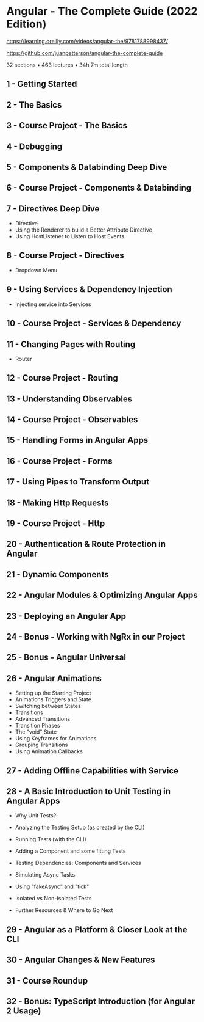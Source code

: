 # Angular - The Complete Guide (2022 Edition)

https://learning.oreilly.com/videos/angular-the/9781788998437/

https://github.com/juanpetterson/angular-the-complete-guide

32 sections • 463 lectures • 34h 7m total length

## 1 - Getting Started

## 2 - The Basics

## 3 - Course Project - The Basics

## 4 - Debugging

## 5 - Components & Databinding Deep Dive

## 6 - Course Project - Components & Databinding

## 7 - Directives Deep Dive

- Directive
- Using the Renderer to build a Better Attribute Directive
- Using HostListener to Listen to Host Events

## 8 - Course Project - Directives

- Dropdown Menu

## 9 - Using Services & Dependency Injection

- Injecting service into Services

## 10 - Course Project - Services & Dependency

## 11 - Changing Pages with Routing

- Router

## 12 - Course Project - Routing

## 13 - Understanding Observables

## 14 - Course Project - Observables

## 15 - Handling Forms in Angular Apps

## 16 - Course Project - Forms

## 17 - Using Pipes to Transform Output

## 18 - Making Http Requests

## 19 - Course Project - Http

## 20 - Authentication & Route Protection in Angular

## 21 - Dynamic Components

## 22 - Angular Modules & Optimizing Angular Apps

## 23 - Deploying an Angular App

## 24 - Bonus - Working with NgRx in our Project

## 25 - Bonus - Angular Universal

## 26 - Angular Animations

- Setting up the Starting Project
- Animations Triggers and State
- Switching between States
- Transitions
- Advanced Transitions
- Transition Phases
- The "void" State
- Using Keyframes for Animations
- Grouping Transitions
- Using Animation Callbacks

## 27 - Adding Offline Capabilities with Service

## 28 - A Basic Introduction to Unit Testing in Angular Apps

- Why Unit Tests?

- Analyzing the Testing Setup (as created by the CLI)

- Running Tests (with the CLI)

- Adding a Component and some fitting Tests

- Testing Dependencies: Components and Services

- Simulating Async Tasks

- Using "fakeAsync" and "tick"

- Isolated vs Non-Isolated Tests

- Further Resources & Where to Go Next

## 29 - Angular as a Platform & Closer Look at the CLI

## 30 - Angular Changes & New Features

## 31 - Course Roundup

## 32 - Bonus: TypeScript Introduction (for Angular 2 Usage)
